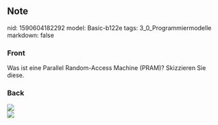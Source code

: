 ## Note
nid: 1590604182292
model: Basic-b122e
tags: 3_0_Programmiermodelle
markdown: false

### Front
Was ist eine Parallel Random-Access Machine (PRAM)? Skizzieren Sie diese.

### Back
<img src="paste-5ff4adf9d6f694edf527a13a2b607e7ee277ed54.jpg">
<div><img src=
paste-d64cd8baf18a157e5b273241fe056bde6ffeeaf0.jpg></div>
